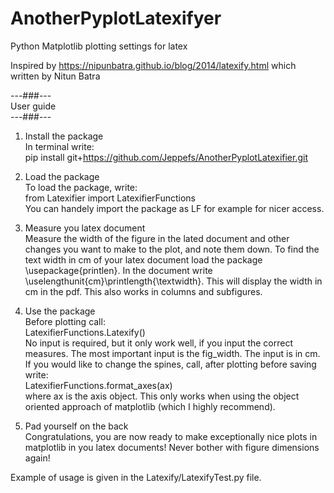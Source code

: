 # AnotherPyplotLatexifyer
Python Matplotlib plotting settings for latex

Inspired by https://nipunbatra.github.io/blog/2014/latexify.html which written by Nitun Batra

---###--- <br />
User guide <br />
---###---

1. Install the package <br />
In terminal write: <br /> 
pip install git+https://github.com/Jeppefs/AnotherPyplotLatexifier.git

2. Load the package <br />
To load the package, write: <br /> 
from Latexifier import LatexifierFunctions <br /> 
You can handely import the package as LF for example for nicer access. 

3. Measure you latex document <br />
Measure the width of the figure in the lated document and other changes you want to make to the plot, and note them down.
To find the text width in cm of your latex document load the package \usepackage{printlen}. In the document write \uselengthunit{cm}\printlength{\textwidth}. This will display the width in cm in the pdf. This also works in columns and subfigures. 

4. Use the package <br />
Before plotting call: <br />
LatexifierFunctions.Latexify() <br />
No input is required, but it only work well, if you input the correct measures. The most important input is the fig_width. The input is in cm. <br />
If you would like to change the spines, call, after plotting before saving write: <br />
LatexifierFunctions.format_axes(ax) <br />
where ax is the axis object. This only works when using the object oriented approach of matplotlib (which I highly recommend). <br />

5. Pad yourself on the back <br />
Congratulations, you are now ready to make exceptionally nice plots in matplotlib in you latex documents! Never bother with figure dimensions again!

Example of usage is given in the Latexify/LatexifyTest.py file. 
